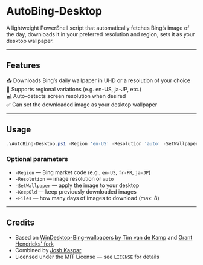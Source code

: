 # AutoBing-Desktop
A lightweight PowerShell script that automatically fetches Bing’s image of the day, downloads it in your preferred resolution and region, sets it as your desktop wallpaper.

---

## Features

📥 Downloads Bing’s daily wallpaper in UHD or a resolution of your choice  
🧭 Supports regional variations (e.g. en-US, ja-JP, etc.)  
💻 Auto-detects screen resolution when desired  
✅ Can set the downloaded image as your desktop wallpaper  

---

## Usage

```powershell
.\AutoBing-Desktop.ps1 -Region 'en-US' -Resolution 'auto' -SetWallpaper
```

### Optional parameters

* `-Region` — Bing market code (e.g., `en-US`, `fr-FR`, `ja-JP`)
* `-Resolution` — image resolution or `auto`
* `-SetWallpaper` — apply the image to your desktop
* `-KeepOld` — keep previously downloaded images
* `-Files` — how many days of images to download (max: 8)

---

## Credits

* Based on [WinDesktop-Bing-wallpapers by Tim van de Kamp](https://github.com/user1/original-script1) and [Grant Hendricks' fork](https://github.com/gnhen/WinDesktop-Bing-wallpapers)
* Combined by [Josh Kaspar](https://github.com/joshkaspar)
* Licensed under the MIT License — see `LICENSE` for details


